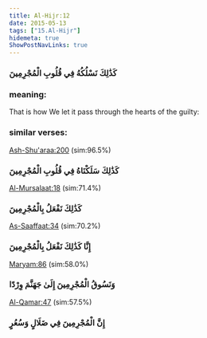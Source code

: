 ```yaml
---
title: Al-Hijr:12
date: 2015-05-13
tags: ["15.Al-Hijr"]
hidemeta: true 
ShowPostNavLinks: true 
---
```

### كَذَٰلِكَ نَسْلُكُهُ فِي قُلُوبِ الْمُجْرِمِينَ
### meaning: 
That is how We let it pass through the hearts of the guilty:
### similar verses: 

[Ash-Shu'araa:200](/26/200) (sim:96.5%)

### كَذَٰلِكَ سَلَكْنَاهُ فِي قُلُوبِ الْمُجْرِمِينَ

[Al-Mursalaat:18](/77/18) (sim:71.4%)

### كَذَٰلِكَ نَفْعَلُ بِالْمُجْرِمِينَ

[As-Saaffaat:34](/37/34) (sim:70.2%)

### إِنَّا كَذَٰلِكَ نَفْعَلُ بِالْمُجْرِمِينَ

[Maryam:86](/19/86) (sim:58.0%)

### وَنَسُوقُ الْمُجْرِمِينَ إِلَىٰ جَهَنَّمَ وِرْدًا

[Al-Qamar:47](/54/47) (sim:57.5%)

### إِنَّ الْمُجْرِمِينَ فِي ضَلَالٍ وَسُعُرٍ
